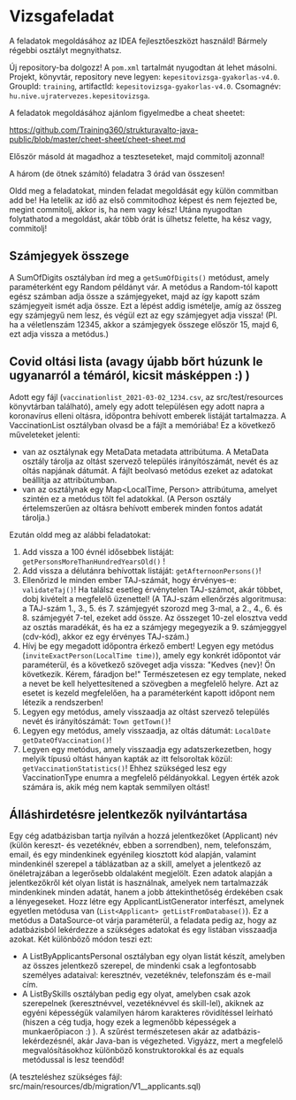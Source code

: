 # Vizsgafeladat

A feladatok megoldásához az IDEA fejlesztőeszközt használd!
Bármely régebbi osztályt megnyithatsz.

Új repository-ba dolgozz! A `pom.xml` tartalmát nyugodtan át lehet másolni.
Projekt, könyvtár, repository neve legyen: `kepesitovizsga-gyakorlas-v4.0`.
GroupId: `training`, artifactId: `kepesitovizsga-gyakorlas-v4.0`. Csomagnév: `hu.nive.ujratervezes.kepesitovizsga`.

A feladatok megoldásához ajánlom figyelmedbe a cheat sheetet:

https://github.com/Training360/strukturavalto-java-public/blob/master/cheet-sheet/cheet-sheet.md

Először másold át magadhoz a teszteseteket, majd commitolj azonnal!

A három (de ötnek számító) feladatra 3 órád van összesen!

Oldd meg a feladatokat, minden feladat megoldását egy külön commitban
add be!
Ha letelik az idő az első commitodhoz képest és nem fejezted be, megint commitolj, akkor is,
ha nem vagy kész! Utána nyugodtan folytathatod a megoldást, akár több órát is
ülhetsz felette, ha kész vagy, commitolj!

## Számjegyek összege

A SumOfDigits osztályban írd meg a `getSumOfDigits()` metódust, amely paraméterként egy Random példányt vár. A metódus
a Random-tól kapott egész számban adja össze a számjegyeket, majd az így kapott szám számjegyeit ismét adja össze. Ezt a lépést
addig ismételje, amíg az összeg egy számjegyű nem lesz, és végül ezt az egy számjegyet adja vissza!
(Pl. ha a véletlenszám 12345, akkor a számjegyek összege először 15, majd 6, ezt adja vissza a metódus.)

## Covid oltási lista (avagy újabb bőrt húzunk le ugyanarról a témáról, kicsit másképpen :) )

Adott egy fájl (`vaccinationlist_2021-03-02_1234.csv`, az src/test/resources könyvtárban található), amely egy adott
településen egy adott napra a koronavírus elleni oltásra, időpontra behívott emberek listáját tartalmazza.
A VaccinationList osztályban olvasd be a fájlt a memóriába! Ez a következő műveleteket jelenti:
- van az osztálynak egy MetaData metadata attribútuma. A MetaData osztály tárolja az oltást szervező település
  irányítószámát, nevét és az oltás napjának dátumát. A fájlt beolvasó metódus ezeket az adatokat beállítja az attribútumban.
- van az osztálynak egy Map<LocalTime, Person> attribútuma, amelyet szintén ez a metódus tölt fel adatokkal. (A Person
  osztály értelemszerűen az oltásra behívott emberek minden fontos adatát tárolja.)
  
Ezután oldd meg az alábbi feladatokat:
1. Add vissza a 100 évnél idősebbek listáját: `getPersonsMoreThanHundredYearsOld()` !
2. Add vissza a délutánra behívottak listáját: `getAfternoonPersons()`!
3. Ellenőrizd le minden ember TAJ-számát, hogy érvényes-e: `validateTaj()`! Ha találsz esetleg érvénytelen TAJ-számot, akár többet,
   dobj kivételt a megfelelő üzenettel!
   (A TAJ-szám ellenőrzés algoritmusa:
   a TAJ-szám 1., 3., 5. és 7. számjegyét szorozd meg 3-mal, a 2., 4., 6. és 8. számjegyét 7-tel, ezeket add össze.
   Az összeget 10-zel elosztva vedd az osztás maradékát, és ha ez a számjegy megegyezik a 9. számjeggyel (cdv-kód),
   akkor ez egy érvényes TAJ-szám.)
4. Hívj be egy megadott időpontra érkező embert! Legyen egy metódus (`inviteExactPerson(LocalTime time)`), amely egy
   konkrét időpontot vár paraméterül, és a következő szöveget adja vissza: "Kedves {nev}! Ön következik. Kérem, fáradjon be!"
   Természetesen ez egy template, neked a nevet be kell helyettesítened a szövegben a megfelelő helyre.
   Azt az esetet is kezeld megfelelően, ha a paraméterként kapott időpont nem létezik a rendszerben!
5. Legyen egy metódus, amely visszaadja az oltást szervező település nevét és irányítószámát: `Town getTown()`!
6. Legyen egy metódus, amely visszaadja, az oltás dátumát: `LocalDate getDateOfVaccination()`!
7. Legyen egy metódus, amely visszaadja egy adatszerkezetben, hogy melyik típusú oltást hányan kapták az itt felsoroltak
   közül: `getVaccinationStatistics()`! Ehhez szükséged lesz egy VaccinationType enumra a megfelelő példányokkal.
   Legyen érték azok számára is, akik még nem kaptak semmilyen oltást!
   
## Álláshirdetésre jelentkezők nyilvántartása

Egy cég adatbázisban tartja nyilván a hozzá jelentkezőket (Applicant) név (külön kereszt- és vezetéknév, ebben a sorrendben),
nem, telefonszám, email, és egy mindenkinek egyénileg kiosztott kód alapján, valamint mindenkinél szerepel a táblázatban
az a skill, amelyet a jelentkező az önéletrajzában a legerősebb oldalaként megjelölt. Ezen adatok alapján a jelentkezőkről
két olyan listát is használnak, amelyek nem tartalmazzák mindenkinek minden adatát, hanem a jobb áttekinthetőség érdekében
csak a lényegeseket.
Hozz létre egy ApplicantListGenerator interfészt, amelynek egyetlen metódusa van (`List<Applicant> getListFromDatabase()`).
Ez a metódus a DataSource-ot várja paraméterül, a feladata pedig az, hogy az adatbázisból lekérdezze a szükséges adatokat és
egy listában visszaadja azokat.
Két különböző módon teszi ezt:
- A ListByApplicantsPersonal osztályban egy olyan listát készít, amelyben az összes jelentkező szerepel, de mindenki
  csak a legfontosabb személyes adataival: keresztnév, vezetéknév, telefonszám és e-mail cím.
- A ListBySkills osztályban pedig egy olyat, amelyben csak azok szerepelnek (keresztnévvel, vezetéknévvel és skill-lel),
  akiknek az egyéni képességük valamilyen három karakteres rövidítéssel leírható (hiszen a cég tudja, hogy ezek a legmenőbb
  képességek a munkaerőpiacon :) ). A szűrést természetesen akár az adatbázis-lekérdezésnél, akár Java-ban is végezheted.
Vigyázz, mert a megfelelő megvalósításokhoz különböző konstruktorokkal és az equals metódussal is lesz teendőd!

(A teszteléshez szükséges fájl: src/main/resources/db/migration/V1__applicants.sql)